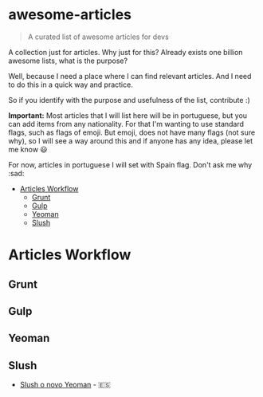 # awesome-articles
> A curated list of awesome articles for devs

A collection just for articles. Why just for this? Already exists one billion awesome lists, what is the purpose?

Well, because I need a place where I can find relevant articles. And I need to do this in a quick way and practice.

So if you identify with the purpose and usefulness of the list, contribute :)

**Important:**
Most articles that I will list here will be in portuguese, but you can add items from any nationality. For that I'm wanting to use standard flags, such as flags of emoji. But emoji, does not have many flags (not sure why), so I will see a way around this and if anyone has any idea, please let me know :smiley:

For now, articles in portuguese I will set with Spain flag. Don't ask me why :sad:

* [Articles Workflow](#articles-workflow)
  * [Grunt](#grunt)
  * [Gulp](#gulp)
  * [Yeoman](#yeoman)
  * [Slush](#slush)

# Articles Workflow

## Grunt

## Gulp

## Yeoman

## Slush
- [Slush o novo Yeoman](http://diogo.nu/slush-o-novo-yeoman/) - :es:
